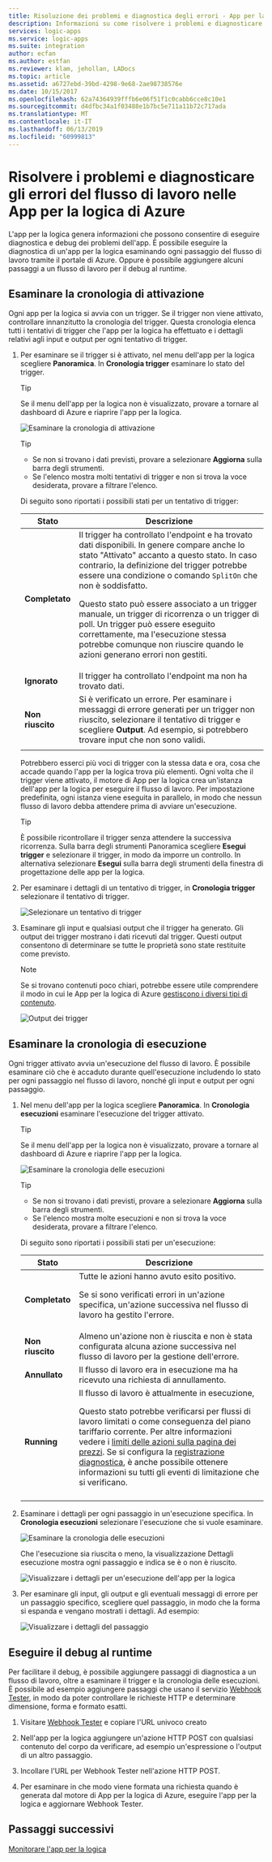 ```yaml
---
title: Risoluzione dei problemi e diagnostica degli errori - App per la logica di Azure | Microsoft Docs
description: Informazioni su come risolvere i problemi e diagnosticare gli errori del flusso di lavoro nelle App per la logica di Azure
services: logic-apps
ms.service: logic-apps
ms.suite: integration
author: ecfan
ms.author: estfan
ms.reviewer: klam, jehollan, LADocs
ms.topic: article
ms.assetid: a6727ebd-39bd-4298-9e68-2ae98738576e
ms.date: 10/15/2017
ms.openlocfilehash: 62a74364939fffb6e06f51f1c0cabb6cce8c10e1
ms.sourcegitcommit: d4dfbc34a1f03488e1b7bc5e711a11b72c717ada
ms.translationtype: MT
ms.contentlocale: it-IT
ms.lasthandoff: 06/13/2019
ms.locfileid: "60999813"
---
```

# <a name="troubleshoot-and-diagnose-workflow-failures-in-azure-logic-apps"></a>Risolvere i problemi e diagnosticare gli errori del flusso di lavoro nelle App per la logica di Azure

L'app per la logica genera informazioni che possono consentire di eseguire diagnostica e debug dei problemi dell'app. È possibile eseguire la diagnostica di un'app per la logica esaminando ogni passaggio del flusso di lavoro tramite il portale di Azure. Oppure è possibile aggiungere alcuni passaggi a un flusso di lavoro per il debug al runtime.

## <a name="review-trigger-history"></a>Esaminare la cronologia di attivazione

Ogni app per la logica si avvia con un trigger. Se il trigger non viene attivato, controllare innanzitutto la cronologia del trigger. Questa cronologia elenca tutti i tentativi di trigger che l'app per la logica ha effettuato e i dettagli relativi agli input e output per ogni tentativo di trigger.

1. Per esaminare se il trigger si è attivato, nel menu dell'app per la logica scegliere **Panoramica**. In **Cronologia trigger** esaminare lo stato del trigger.

   > [!TIP]
   > Se il menu dell'app per la logica non è visualizzato, provare a tornare al dashboard di Azure e riaprire l'app per la logica.

   ![Esaminare la cronologia di attivazione](./media/logic-apps-diagnosing-failures/logic-app-trigger-history-overview.png)

   > [!TIP]
   > * Se non si trovano i dati previsti, provare a selezionare **Aggiorna** sulla barra degli strumenti.
   > * Se l'elenco mostra molti tentativi di trigger e non si trova la voce desiderata, provare a filtrare l'elenco.

   Di seguito sono riportati i possibili stati per un tentativo di trigger:

   | Stato | Descrizione | 
   | ------ | ----------- | 
   | **Completato** | Il trigger ha controllato l'endpoint e ha trovato dati disponibili. In genere compare anche lo stato "Attivato" accanto a questo stato. In caso contrario, la definizione del trigger potrebbe essere una condizione o comando `SplitOn` che non è soddisfatto. <p>Questo stato può essere associato a un trigger manuale, un trigger di ricorrenza o un trigger di poll. Un trigger può essere eseguito correttamente, ma l'esecuzione stessa potrebbe comunque non riuscire quando le azioni generano errori non gestiti. | 
   | **Ignorato** | Il trigger ha controllato l'endpoint ma non ha trovato dati. | 
   | **Non riuscito** | Si è verificato un errore. Per esaminare i messaggi di errore generati per un trigger non riuscito, selezionare il tentativo di trigger e scegliere **Output**. Ad esempio, si potrebbero trovare input che non sono validi. | 
   ||| 

   Potrebbero esserci più voci di trigger con la stessa data e ora, cosa che accade quando l'app per la logica trova più elementi. 
   Ogni volta che il trigger viene attivato, il motore di App per la logica crea un'istanza dell'app per la logica per eseguire il flusso di lavoro. Per impostazione predefinita, ogni istanza viene eseguita in parallelo, in modo che nessun flusso di lavoro debba attendere prima di avviare un'esecuzione.

   > [!TIP]
   > È possibile ricontrollare il trigger senza attendere la successiva ricorrenza. Sulla barra degli strumenti Panoramica scegliere **Esegui trigger** e selezionare il trigger, in modo da imporre un controllo. In alternativa selezionare **Esegui** sulla barra degli strumenti della finestra di progettazione delle app per la logica.

3. Per esaminare i dettagli di un tentativo di trigger, in **Cronologia trigger** selezionare il tentativo di trigger. 

   ![Selezionare un tentativo di trigger](./media/logic-apps-diagnosing-failures/logic-app-trigger-history.png)

4. Esaminare gli input e qualsiasi output che il trigger ha generato. Gli output dei trigger mostrano i dati ricevuti dal trigger. Questi output consentono di determinare se tutte le proprietà sono state restituite come previsto.

   > [!NOTE]
   > Se si trovano contenuti poco chiari, potrebbe essere utile comprendere il modo in cui le App per la logica di Azure [gestiscono i diversi tipi di contenuto](../logic-apps/logic-apps-content-type.md).

   ![Output dei trigger](./media/logic-apps-diagnosing-failures/trigger-outputs.png)

## <a name="review-run-history"></a>Esaminare la cronologia di esecuzione

Ogni trigger attivato avvia un'esecuzione del flusso di lavoro. È possibile esaminare ciò che è accaduto durante quell'esecuzione includendo lo stato per ogni passaggio nel flusso di lavoro, nonché gli input e output per ogni passaggio.

1. Nel menu dell'app per la logica scegliere **Panoramica**. In **Cronologia esecuzioni** esaminare l'esecuzione del trigger attivato.

   > [!TIP]
   > Se il menu dell'app per la logica non è visualizzato, provare a tornare al dashboard di Azure e riaprire l'app per la logica.

   ![Esaminare la cronologia delle esecuzioni](./media/logic-apps-diagnosing-failures/logic-app-runs-history-overview.png)

   > [!TIP]
   > * Se non si trovano i dati previsti, provare a selezionare **Aggiorna** sulla barra degli strumenti.
   > * Se l'elenco mostra molte esecuzioni e non si trova la voce desiderata, provare a filtrare l'elenco.

   Di seguito sono riportati i possibili stati per un'esecuzione:

   | Stato | Descrizione | 
   | ------ | ----------- | 
   | **Completato** | Tutte le azioni hanno avuto esito positivo. <p>Se si sono verificati errori in un'azione specifica, un'azione successiva nel flusso di lavoro ha gestito l'errore. | 
   | **Non riuscito** | Almeno un'azione non è riuscita e non è stata configurata alcuna azione successiva nel flusso di lavoro per la gestione dell'errore. | 
   | **Annullato** | Il flusso di lavoro era in esecuzione ma ha ricevuto una richiesta di annullamento. | 
   | **Running** | Il flusso di lavoro è attualmente in esecuzione, <p>Questo stato potrebbe verificarsi per flussi di lavoro limitati o come conseguenza del piano tariffario corrente. Per altre informazioni vedere i [limiti delle azioni sulla pagina dei prezzi](https://azure.microsoft.com/pricing/details/logic-apps/). Se si configura la [registrazione diagnostica](../logic-apps/logic-apps-monitor-your-logic-apps.md), è anche possibile ottenere informazioni su tutti gli eventi di limitazione che si verificano. | 
   ||| 

2. Esaminare i dettagli per ogni passaggio in un'esecuzione specifica. In **Cronologia esecuzioni** selezionare l'esecuzione che si vuole esaminare.

   ![Esaminare la cronologia delle esecuzioni](./media/logic-apps-diagnosing-failures/logic-app-run-history.png)

   Che l'esecuzione sia riuscita o meno, la visualizzazione Dettagli esecuzione mostra ogni passaggio e indica se è o non è riuscito.

   ![Visualizzare i dettagli per un'esecuzione dell'app per la logica](./media/logic-apps-diagnosing-failures/logic-app-run-details.png)

3. Per esaminare gli input, gli output e gli eventuali messaggi di errore per un passaggio specifico, scegliere quel passaggio, in modo che la forma si espanda e vengano mostrati i dettagli. Ad esempio:

   ![Visualizzare i dettagli del passaggio](./media/logic-apps-diagnosing-failures/logic-app-run-details-expanded.png)

## <a name="perform-runtime-debugging"></a>Eseguire il debug al runtime

Per facilitare il debug, è possibile aggiungere passaggi di diagnostica a un flusso di lavoro, oltre a esaminare il trigger e la cronologia delle esecuzioni. È possibile ad esempio aggiungere passaggi che usano il servizio [Webhook Tester](https://webhook.site/), in modo da poter controllare le richieste HTTP e determinare dimensione, forma e formato esatti.

1. Visitare [Webhook Tester](https://webhook.site/) e copiare l'URL univoco creato

2. Nell'app per la logica aggiungere un'azione HTTP POST con qualsiasi contenuto del corpo da verificare, ad esempio un'espressione o l'output di un altro passaggio.

3. Incollare l'URL per Webhook Tester nell'azione HTTP POST.

4. Per esaminare in che modo viene formata una richiesta quando è generata dal motore di App per la logica di Azure, eseguire l'app per la logica e aggiornare Webhook Tester.

## <a name="next-steps"></a>Passaggi successivi

[Monitorare l'app per la logica](../logic-apps/logic-apps-monitor-your-logic-apps.md)
